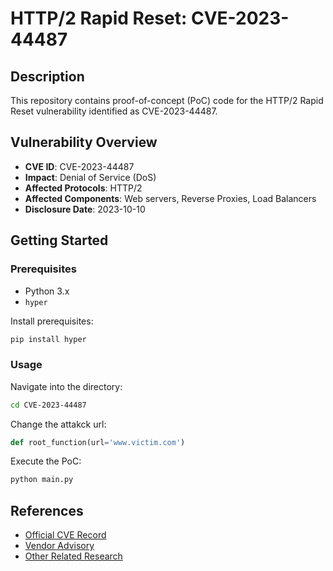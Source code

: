 # HTTP/2 Rapid Reset: CVE-2023-44487

## Description

This repository contains proof-of-concept (PoC) code for the HTTP/2 Rapid Reset vulnerability identified as CVE-2023-44487.

## Vulnerability Overview

- **CVE ID**: CVE-2023-44487
- **Impact**: Denial of Service (DoS)
- **Affected Protocols**: HTTP/2
- **Affected Components**: Web servers, Reverse Proxies, Load Balancers
- **Disclosure Date**: 2023-10-10


## Getting Started

### Prerequisites

- Python 3.x
- `hyper`

Install prerequisites:

```bash
pip install hyper
```

### Usage

Navigate into the directory:

```bash
cd CVE-2023-44487
```
Change the attakck url:
```py
def root_function(url='www.victim.com')
```
Execute the PoC:

```bash
python main.py
```


## References

- [Official CVE Record](https://cve.mitre.org/cgi-bin/cvename.cgi?name=CVE-2023-44487)
- [Vendor Advisory](https://github.com/caddyserver/caddy/issues/5877)
- [Other Related Research](https://blog.cloudflare.com/technical-breakdown-http2-rapid-reset-ddos-attack/)

